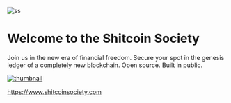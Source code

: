 ![ss](https://github.com/user-attachments/assets/f7c9919f-efd3-412f-a988-ed53d4e2b1b4)

# Welcome to the Shitcoin Society

Join us in the new era of financial freedom. Secure your spot in the genesis ledger of a completely new blockchain. Open source. Built in public.

[![thumbnail](https://github.com/user-attachments/assets/d8ef0504-9c88-45e9-a9f6-0da1875b5193)](https://www.youtube.com/watch?v=dZUlc90mpnM)

https://www.shitcoinsociety.com
